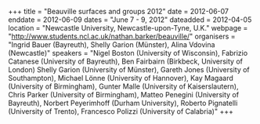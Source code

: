 +++
title = "Beauville surfaces and groups 2012"
date = 2012-06-07
enddate = 2012-06-09
dates = "June 7 - 9, 2012"
dateadded = 2012-04-05
location = "Newcastle University, Newcastle-upon-Tyne, U.K."
webpage = "http://www.students.ncl.ac.uk/nathan.barker/beauville/"
organisers = "Ingrid Bauer (Bayreuth), Shelly Garion (Münster), Alina Vdovina (Newcastle)"
speakers = "Nigel Boston (University of Wisconsin), Fabrizio Catanese (University of Bayreuth), Ben Fairbairn (Birkbeck, University of London) Shelly Garion (University of Münster), Gareth Jones (University of Southampton), Michael Lönne (University of Hannover), Kay Magaard (University of Birmingham), Gunter Malle (University of Kaiserslautern), Chris Parker (University of Birmingham), Matteo Penegini (University of Bayreuth), Norbert Peyerimhoff (Durham University), Roberto Pignatelli (University of Trento), Francesco Polizzi (University of Calabria)"
+++
